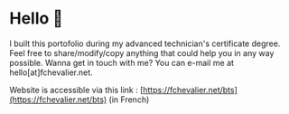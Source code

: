 # Hello :wave:

I built this portofolio during my advanced technician's certificate degree. Feel free to share/modify/copy anything that could help you in any way possible. Wanna get in touch with me? You can e-mail me at hello[at]fchevalier.net. 

Website is accessible via this link : [https://fchevalier.net/bts](https://fchevalier.net/bts) (in French)


